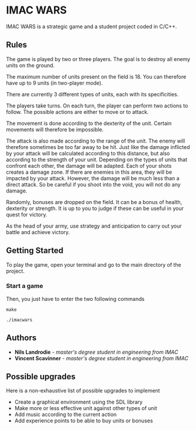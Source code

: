 # IMAC WARS

IMAC WARS is a strategic game and a student project coded in C/C++.

## Rules

The game is played by two or three players. The goal is to destroy all enemy units on the ground.

The maximum number of units present on the field is 18. You can therefore have up to 9 units (in two-player mode).

There are currently 3 different types of units, each with its specificities.

The players take turns. On each turn, the player can perform two actions to follow. The possible actions are either to move or to attack.

The movement is done according to the dexterity of the unit. Certain movements will therefore be impossible.

The attack is also made according to the range of the unit. The enemy will therefore sometimes be too far away to be hit. Just like the damage inflicted by your attack will be calculated according to this distance, but also according to the strength of your unit. Depending on the types of units that confront each other, the damage will be adapted.
Each of your shots creates a damage zone. If there are enemies in this area, they will be impacted by your attack. However, the damage will be much less than a direct attack. So be careful if you shoot into the void, you will not do any damage.

Randomly, bonuses are dropped on the field. It can be a bonus of health, dexterity or strength. It is up to you to judge if these can be useful in your quest for victory.

As the head of your army, use strategy and anticipation to carry out your battle and achieve victory.

## Getting Started

To play the game, open your terminal and go to the main directory of the project.

### Start a game

Then, you just have to enter the two following commands

```
make
```

```
./imacwars
```

## Authors

* **Nils Landrodie** - *master's degree student in engineering from IMAC*
* **Vincent Scavinner** - *master's degree student in engineering from IMAC*

## Possible upgrades

Here is a non-exhaustive list of possible upgrades to implement

* Create a graphical environment using the SDL library
* Make more or less effective unit against other types of unit
* Add music according to the current action
* Add experience points to be able to buy units or bonuses

